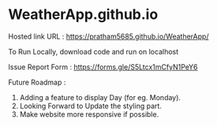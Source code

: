 # WeatherApp.github.io

Hosted link URL : https://pratham5685.github.io/WeatherApp/

To Run Locally, download code and run on localhost 

Issue Report Form : https://forms.gle/S5Ltcx1mCfyN1PeY6

Future Roadmap : 
1) Adding a feature to display Day (for eg. Monday).
2) Looking Forward to Update the styling part.
3) Make website more responsive if possible.

